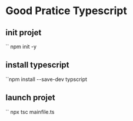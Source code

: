 # Good Pratice Typescript

## init projet

`` npm init -y

## install typescript 

``npm install --save-dev typscript 

## launch projet

`` npx tsc mainfile.ts
